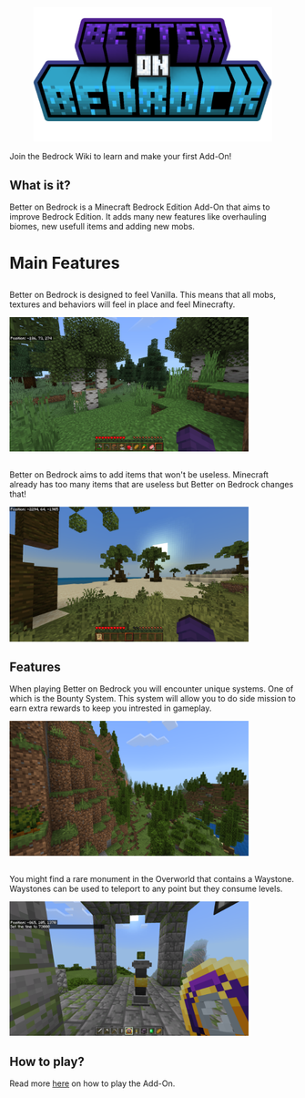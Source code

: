 
<p align="center">
   <img src="./images/logo.png"
	alt="alternative text"
	pixelated="true"
	width=420>
</p>

<script setup>
import Post from './components/Post.vue'
</script>

<post title="Bedrock Wiki!" link="https://discord.gg/tcrXYbXjZb">
Join the Bedrock Wiki to learn and make your first Add-On!
</post>

<p align="center">

## What is it?

Better on Bedrock is a Minecraft Bedrock Edition Add-On that aims to improve Bedrock Edition. It adds many new features like overhauling biomes, new usefull items and adding new mobs.



# Main Features

<h2></h2>

Better on Bedrock is designed to feel Vanilla. This means that all mobs, textures and behaviors will feel in place and feel Minecrafty.

<img src="./images/gameplay-birch.png"
	alt="alternative text"
	pixelated="true"
	width=420> 

<h2></h2>

Better on Bedrock aims to add items that won't be useless. Minecraft already has too many items that are useless but Better on Bedrock changes that!

<img src="./images/gameplay-beach.png"
	alt="alternative text"
	pixelated="true"
	width=420> 


## Features

When playing Better on Bedrock you will encounter unique systems. One of which is the Bounty System. This system will allow you to do side mission to earn extra rewards to keep you intrested in gameplay.

<img src="./images/forest.png"
	alt="alternative text"
	pixelated="true"
	width=420> 

<h2></h2>

You might find a rare monument in the Overworld that contains a Waystone. Waystones can be used to teleport to any point but they consume levels.

<img src="./images/waystone-gameplay.png"
	alt="alternative text"
	pixelated="true"
	width=420> 

## How to play?
Read more [here](/better-on-bedrock-wiki) on how to play the Add-On.
</p>

